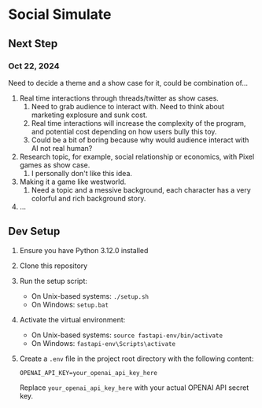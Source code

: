 # Social Simulate

## Next Step

### Oct 22, 2024

Need to decide a theme and a show case for it, could be combination of...

1. Real time interactions through threads/twitter as show cases.
   1. Need to grab audience to interact with. Need to think about marketing explosure and sunk cost.
   2. Real time interactions will increase the complexity of the program, and potential cost depending on how users bully this toy.
   3. Could be a bit of boring because why would audience interact with AI not real human?
2. Research topic, for example, social relationship or economics, with Pixel games as show case.
   1. I personally don't like this idea.
3. Making it a game like westworld.
   1. Need a topic and a messive background, each character has a very colorful and rich background story.
4. ...

## Dev Setup

1. Ensure you have Python 3.12.0 installed
2. Clone this repository
3. Run the setup script:
   - On Unix-based systems: `./setup.sh`
   - On Windows: `setup.bat`
4. Activate the virtual environment:
   - On Unix-based systems: `source fastapi-env/bin/activate`
   - On Windows: `fastapi-env\Scripts\activate`
5. Create a `.env` file in the project root directory with the following content:

    ```text
    OPENAI_API_KEY=your_openai_api_key_here
    ```

    Replace `your_openai_api_key_here` with your actual OPENAI API secret key.
